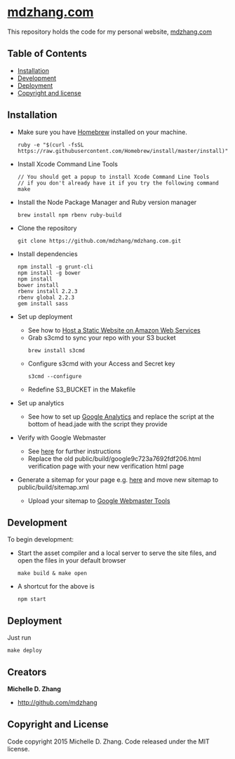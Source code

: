 # [mdzhang.com](http://mdzhang.com)

This repository holds the code for my personal website, [mdzhang.com](http://mdzhang.com)

## Table of Contents

* [Installation](#installation)
* [Development](#development)
* [Deployment](#deployment)
* [Copyright and license](#copyright-and-license)

## Installation

* Make sure you have [Homebrew](http://brew.sh/) installed on your machine.
    ```
    ruby -e "$(curl -fsSL https://raw.githubusercontent.com/Homebrew/install/master/install)"
    ```

* Install Xcode Command Line Tools
    ```
    // You should get a popup to install Xcode Command Line Tools
    // if you don't already have it if you try the following command
    make
    ```

* Install the Node Package Manager and Ruby version manager
    ```
    brew install npm rbenv ruby-build
    ```

* Clone the repository
    ```
    git clone https://github.com/mdzhang/mdzhang.com.git
    ```

* Install dependencies
    ```
    npm install -g grunt-cli
    npm install -g bower
    npm install
    bower install
    rbenv install 2.2.3
    rbenv global 2.2.3
    gem install sass
    ```

* Set up deployment
  * See how to [Host a Static Website on Amazon Web Services](http://docs.aws.amazon.com/gettingstarted/latest/swh/website-hosting-intro.html)
  * Grab s3cmd to sync your repo with your S3 bucket
      ```
      brew install s3cmd
      ```
  * Configure s3cmd with your Access and Secret key
      ```
      s3cmd --configure
      ```
  * Redefine S3_BUCKET in the Makefile

* Set up analytics
  * See how to set up [Google Analytics](https://support.google.com/analytics/answer/1008080?hl=en) and replace the script at the bottom of head.jade with the script they provide

* Verify with Google Webmaster
  * See [here](https://www.google.com/webmasters/) for further instructions
  * Replace the old public/build/google9c723a7692fdf206.html verification page with your new verification html page

* Generate a sitemap for your page e.g. [here](https://www.xml-sitemaps.com/]) and move new sitemap to public/build/sitemap.xml
  * Upload your sitemap to [Google Webmaster Tools](https://www.google.com/webmasters/tools/sitemap-list)

## Development

To begin development:

* Start the asset compiler and a local server to serve the site files, and open the files in your default browser
    ```
    make build & make open
    ```

* A shortcut for the above is
    ```
    npm start
    ```

## Deployment

Just run

```
make deploy
```

## Creators

**Michelle D. Zhang**

  * <http://github.com/mdzhang>

## Copyright and License

Code copyright 2015 Michelle D. Zhang. Code released under the MIT license.
